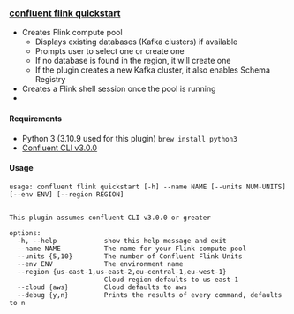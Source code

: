 ### [confluent flink quickstart](confluent-flink-quickstart.py)
- Creates Flink compute pool
    - Displays existing databases (Kafka clusters) if available
    - Prompts user to select one or create one
    - If no database is found in the region, it will create one
    - If the plugin creates a new Kafka cluster, it also enables Schema Registry
- Creates a Flink shell session once the pool is running
- 
#### Requirements
- Python 3 (3.10.9 used for this plugin)  `brew install python3`
- [Confluent CLI v3.0.0](https://docs.confluent.io/confluent-cli/current/install.html)
#### Usage
```text
usage: confluent flink quickstart [-h] --name NAME [--units NUM-UNITS] [--env ENV] [--region REGION] 


This plugin assumes confluent CLI v3.0.0 or greater

options:
  -h, --help            show this help message and exit
  --name NAME           The name for your Flink compute pool
  --units {5,10}        The number of Confluent Flink Units
  --env ENV             The environment name
  --region {us-east-1,us-east-2,eu-central-1,eu-west-1}
                        Cloud region defaults to us-east-1
  --cloud {aws}         Cloud defaults to aws
  --debug {y,n}         Prints the results of every command, defaults to n
```
